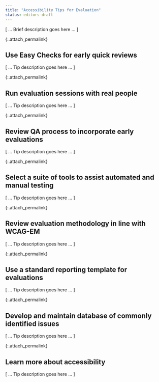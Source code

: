 ```yaml
---
title: "Accessibility Tips for Evaluation"
status: editors-draft
---
```


[ ... Brief description goes here ... ]

{:.attach_permalink}
## Use Easy Checks for early quick reviews

[ ... Tip description goes here ... ]

{:.attach_permalink}
## Run evaluation sessions with real people

[ ... Tip description goes here ... ]

{:.attach_permalink}
## Review QA process to incorporate early evaluations

[ ... Tip description goes here ... ]

{:.attach_permalink}
## Select a suite of tools to assist automated and manual testing

[ ... Tip description goes here ... ]

{:.attach_permalink}
## Review evaluation methodology in line with WCAG-EM

[ ... Tip description goes here ... ]

{:.attach_permalink}
## Use a standard reporting template for evaluations

[ ... Tip description goes here ... ]

{:.attach_permalink}
## Develop and maintain database of commonly identified issues

[ ... Tip description goes here ... ]

{:.attach_permalink}
## Learn more about accessibility

[ ... Tip description goes here ... ]